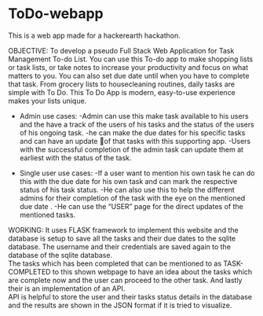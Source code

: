 # ToDo-webapp
This is a web app made for a hackerearth hackathon.

OBJECTIVE:
To develop a pseudo Full Stack Web Application for Task Management To-do List.
You can use this To-do  app to make shopping lists or task lists, or take notes to increase your productivity and focus on what matters to you.
You can also set due date until when you have to complete that task.
From grocery lists to housecleaning routines, daily tasks are simple with To Do.
This To Do App is modern, easy-to-use experience makes your lists unique.


* Admin use cases:
-Admin can use this make  task available to his users and the have a track of the users of his tasks and the status of the users of his ongoing task.
-he can make the due dates for his specific tasks and can have an update of that tasks with this supporting app.
-Users with the successful completion of the admin task can update them at earliest with the status of the task. 

* Single user use cases:
-If a user want to mention his own task he can do this with the due date for his own task and can mark the respective status of his task status.
-He can also use this to help the different admins for their completion of the task with the eye on the mentioned due date .
-He can use the “USER” page for the direct updates of the mentioned tasks.


WORKING:
It uses FLASK framework to implement this website and the database is setup to save all the tasks and their due dates to the sqlite database.
The username and their credentials are saved again to the database of the sqlite database.   
The tasks which has been completed that can be mentioned to as TASK-COMPLETED to this shown webpage to have an idea about the tasks which are complete now and the user can proceed to the other task.
And lastly their is an implementation of an API.     
API  is helpful to store the user and their tasks status details in the database and the results are shown in the JSON format if it is tried to visualize.  

